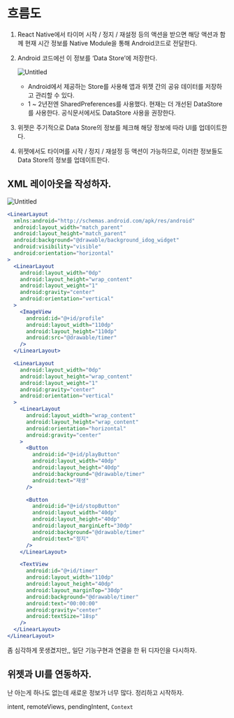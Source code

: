 # 흐름도

1. React Native에서 타이머 시작 / 정지 / 재설정 등의 액션을 받으면 해당 액션과 함께 현재 시간 정보를 Native Module을 통해 Android코드로 전달한다.
2. Android 코드에선 이 정보를 ‘Data Store’에 저장한다.

   ![Untitled](https://prod-files-secure.s3.us-west-2.amazonaws.com/cb1b8f1b-291b-4925-b41f-9238d5de628f/61df4182-9d3f-468b-993a-65a8dd972904/Untitled.png)

   - Android에서 제공하는 Store를 사용해 앱과 위젯 간의 공유 데이터를 저장하고 관리할 수 있다.
   - 1 ~ 2년전엔 SharedPreferences를 사용했다. 현재는 더 개선된 DataStore를 사용한다. 공식문서에서도 DataStore 사용을 권장한다.

3. 위젯은 주기적으로 Data Store의 정보를 체크해 해당 정보에 따라 UI를 업데이트한다.
4. 위젯에서도 타이머를 시작 / 정지 / 재설정 등 액션이 가능하므로, 이러한 정보들도 Data Store의 정보를 업데이트한다.

## XML 레이아웃을 작성하자.

![Untitled](https://prod-files-secure.s3.us-west-2.amazonaws.com/cb1b8f1b-291b-4925-b41f-9238d5de628f/5662835c-5041-4951-9ffb-d241923f92e8/Untitled.png)

```jsx
<LinearLayout
  xmlns:android="http://schemas.android.com/apk/res/android"
  android:layout_width="match_parent"
  android:layout_height="match_parent"
  android:background="@drawable/background_idog_widget"
  android:visibility="visible"
  android:orientation="horizontal"
>
  <LinearLayout
    android:layout_width="0dp"
    android:layout_height="wrap_content"
    android:layout_weight="1"
    android:gravity="center"
    android:orientation="vertical"
  >
    <ImageView
      android:id="@+id/profile"
      android:layout_width="110dp"
      android:layout_height="110dp"
      android:src="@drawable/timer"
    />
  </LinearLayout>

  <LinearLayout
    android:layout_width="0dp"
    android:layout_height="wrap_content"
    android:layout_weight="1"
    android:gravity="center"
    android:orientation="vertical"
  >
    <LinearLayout
      android:layout_width="wrap_content"
      android:layout_height="wrap_content"
      android:orientation="horizontal"
      android:gravity="center"
    >
      <Button
        android:id="@+id/playButton"
        android:layout_width="40dp"
        android:layout_height="40dp"
        android:background="@drawable/timer"
        android:text="재생"
      />

      <Button
        android:id="@+id/stopButton"
        android:layout_width="40dp"
        android:layout_height="40dp"
        android:layout_marginLeft="30dp"
        android:background="@drawable/timer"
        android:text="정지"
      />
    </LinearLayout>

    <TextView
      android:id="@+id/timer"
      android:layout_width="110dp"
      android:layout_height="40dp"
      android:layout_marginTop="30dp"
      android:background="@drawable/timer"
      android:text="00:00:00"
      android:gravity="center"
      android:textSize="18sp"
    />
  </LinearLayout>
</LinearLayout>
```

좀 심각하게 못생겼지만,, 일단 기능구현과 연결을 한 뒤 디자인을 다시하자.

## 위젯과 UI를 연동하자.

난 아는게 하나도 없는데 새로운 정보가 너무 많다. 정리하고 시작하자.

intent, remoteViews, pendingIntent, `Context`
